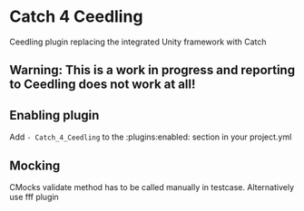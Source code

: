 # Catch 4 Ceedling
Ceedling plugin replacing the integrated Unity framework with Catch

## Warning: This is a work in progress and reporting to Ceedling does not work at all!

## Enabling plugin
Add `- Catch_4_Ceedling` to the :plugins:enabled: section in your project.yml

## Mocking
CMocks validate method has to be called manually in testcase.
Alternatively use fff plugin
